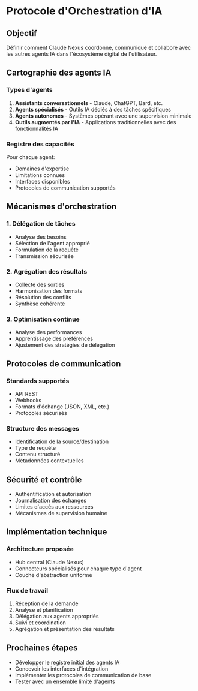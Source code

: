 # Protocole d'Orchestration d'IA

## Objectif
Définir comment Claude Nexus coordonne, communique et collabore avec les autres agents IA dans l'écosystème digital de l'utilisateur.

## Cartographie des agents IA

### Types d'agents
1. **Assistants conversationnels** - Claude, ChatGPT, Bard, etc.
2. **Agents spécialisés** - Outils IA dédiés à des tâches spécifiques
3. **Agents autonomes** - Systèmes opérant avec une supervision minimale
4. **Outils augmentés par l'IA** - Applications traditionnelles avec des fonctionnalités IA

### Registre des capacités
Pour chaque agent:
- Domaines d'expertise
- Limitations connues
- Interfaces disponibles
- Protocoles de communication supportés

## Mécanismes d'orchestration

### 1. Délégation de tâches
- Analyse des besoins
- Sélection de l'agent approprié
- Formulation de la requête
- Transmission sécurisée

### 2. Agrégation des résultats
- Collecte des sorties
- Harmonisation des formats
- Résolution des conflits
- Synthèse cohérente

### 3. Optimisation continue
- Analyse des performances
- Apprentissage des préférences
- Ajustement des stratégies de délégation

## Protocoles de communication

### Standards supportés
- API REST
- Webhooks
- Formats d'échange (JSON, XML, etc.)
- Protocoles sécurisés

### Structure des messages
- Identification de la source/destination
- Type de requête
- Contenu structuré
- Métadonnées contextuelles

## Sécurité et contrôle

- Authentification et autorisation
- Journalisation des échanges
- Limites d'accès aux ressources
- Mécanismes de supervision humaine

## Implémentation technique

### Architecture proposée
- Hub central (Claude Nexus)
- Connecteurs spécialisés pour chaque type d'agent
- Couche d'abstraction uniforme

### Flux de travail
1. Réception de la demande
2. Analyse et planification
3. Délégation aux agents appropriés
4. Suivi et coordination
5. Agrégation et présentation des résultats

## Prochaines étapes
- Développer le registre initial des agents IA
- Concevoir les interfaces d'intégration
- Implémenter les protocoles de communication de base
- Tester avec un ensemble limité d'agents